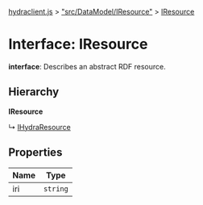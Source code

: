 [hydraclient.js](../README.md) > ["src/DataModel/IResource"](../modules/_src_datamodel_iresource_.md) > [IResource](../interfaces/_src_datamodel_iresource_.iresource.md)



# Interface: IResource

**interface**: Describes an abstract RDF resource.

## Hierarchy

**IResource**

↳  [IHydraResource](_src_datamodel_ihydraresource_.ihydraresource.md)









## Properties

| Name  | Type                
| ------ | ------------------- 
| iri | `string`


